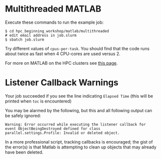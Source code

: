 # Multithreaded MATLAB

Execute these commands to run the example job:

```
$ cd hpc_beginning_workshop/matlab/multithreaded
# edit email address in job.slurm
$ sbatch job.slurm
```

Try different values of `cpus-per-task`. You should find that the code runs about twice as fast when 4 CPU-cores are used versus 2.

For more on MATLAB on the HPC clusters see [this page](https://researchcomputing.princeton.edu/matlab).

# Listener Callback Warnings

Your job succeeded if you see the line indicating `Elapsed Time` (this will be printed when `toc` is encountered)

You may be alarmed by the following, but this and all following output can be safely ignored:

`Warning: Error occurred while executing the listener callback for event
ObjectBeingDestroyed defined for class parallel.settings.Profile:
Invalid or deleted object.`

In a more professional script, tracking callbacks is encouraged; the gist of the error(s) is that Matlab is attempting to clean up objects that may already have been deleted.
